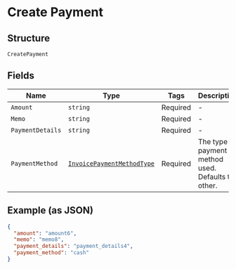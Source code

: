 
# Create Payment

## Structure

`CreatePayment`

## Fields

| Name | Type | Tags | Description |
|  --- | --- | --- | --- |
| `Amount` | `string` | Required | - |
| `Memo` | `string` | Required | - |
| `PaymentDetails` | `string` | Required | - |
| `PaymentMethod` | [`InvoicePaymentMethodType`](../../doc/models/invoice-payment-method-type.md) | Required | The type of payment method used. Defaults to other. |

## Example (as JSON)

```json
{
  "amount": "amount6",
  "memo": "memo8",
  "payment_details": "payment_details4",
  "payment_method": "cash"
}
```

